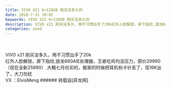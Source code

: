 ```yaml
---
title: VIVO X21 6+128GB 刚买没多久的
date: 2018-7-31 10:02
keywords: VIVO X21 6+128GB 刚买没多久的
description: VIVO x21 刚买没多久，用不习惯出手了20k红外人脸解锁，屏下指纹,骁龙660AIE处理器，王者吃鸡均没压力，原价29990（现在全新25990）.大概七月份买的，搬家的时候把耳机和卡针丢了，现16K出了，大刀勿扰VX ：ElvisMeng
categories: used
---
```

<td class="t_f" id="postmessage_1574524">

<br/>
<br/>
VIVO x21 刚买没多久，用不习惯出手了20k<br/>
红外人脸解锁，屏下指纹,骁龙660AIE处理器，王者吃鸡均没压力，原价29990（现在全新25990）.大概七月份买的，搬家的时候把耳机和卡针丢了，现16K出了，大刀勿扰<br/>
VX ：ElvisMeng</td>
###### 转载自[菲龙网]
